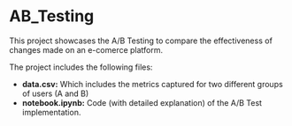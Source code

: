 # AB_Testing
This project showcases the A/B Testing to compare the effectiveness of changes made on an e-comerce platform.

The project includes the following files:

- **data.csv:** Which includes the metrics captured for two different groups of users (A and B)
- **notebook.ipynb:** Code (with detailed explanation) of the A/B Test implementation.
